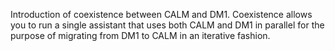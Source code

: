 Introduction of coexistence between CALM and DM1.
Coexistence allows you to run a single assistant that uses both CALM and DM1 in parallel for the purpose of migrating from DM1 to CALM in an iterative fashion.

